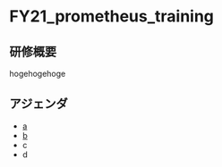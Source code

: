 # FY21_prometheus_training

## 研修概要
hogehogehoge

## アジェンダ
- [a](./README.md)
- [b](./index.html)
- c
- d
